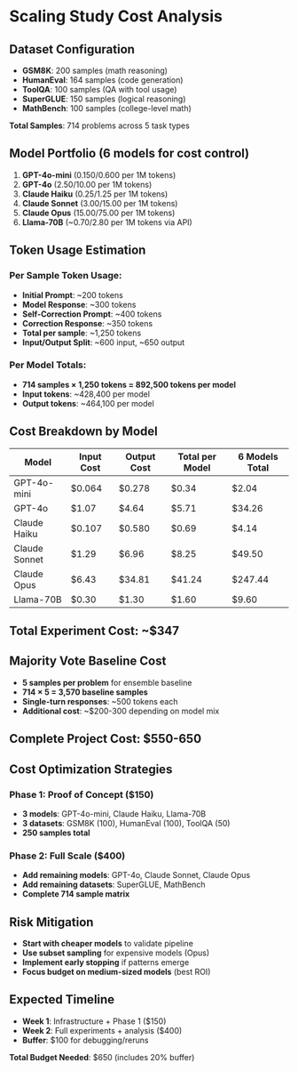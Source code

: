 # Scaling Study Cost Analysis

## Dataset Configuration
- **GSM8K**: 200 samples (math reasoning)
- **HumanEval**: 164 samples (code generation) 
- **ToolQA**: 100 samples (QA with tool usage)
- **SuperGLUE**: 150 samples (logical reasoning)
- **MathBench**: 100 samples (college-level math)

**Total Samples**: 714 problems across 5 task types

## Model Portfolio (6 models for cost control)
1. **GPT-4o-mini** ($0.150/$0.600 per 1M tokens)
2. **GPT-4o** ($2.50/$10.00 per 1M tokens)  
3. **Claude Haiku** ($0.25/$1.25 per 1M tokens)
4. **Claude Sonnet** ($3.00/$15.00 per 1M tokens)
5. **Claude Opus** ($15.00/$75.00 per 1M tokens)
6. **Llama-70B** (~$0.70/$2.80 per 1M tokens via API)

## Token Usage Estimation

### Per Sample Token Usage:
- **Initial Prompt**: ~200 tokens
- **Model Response**: ~300 tokens  
- **Self-Correction Prompt**: ~400 tokens
- **Correction Response**: ~350 tokens
- **Total per sample**: ~1,250 tokens
- **Input/Output Split**: ~600 input, ~650 output

### Per Model Totals:
- **714 samples × 1,250 tokens = 892,500 tokens per model**
- **Input tokens**: ~428,400 per model
- **Output tokens**: ~464,100 per model

## Cost Breakdown by Model

| Model | Input Cost | Output Cost | Total per Model | 6 Models Total |
|-------|------------|-------------|-----------------|----------------|
| GPT-4o-mini | $0.064 | $0.278 | $0.34 | $2.04 |
| GPT-4o | $1.07 | $4.64 | $5.71 | $34.26 |
| Claude Haiku | $0.107 | $0.580 | $0.69 | $4.14 |
| Claude Sonnet | $1.29 | $6.96 | $8.25 | $49.50 |
| Claude Opus | $6.43 | $34.81 | $41.24 | $247.44 |
| Llama-70B | $0.30 | $1.30 | $1.60 | $9.60 |

## Total Experiment Cost: **~$347**

## Majority Vote Baseline Cost
- **5 samples per problem** for ensemble baseline
- **714 × 5 = 3,570 baseline samples**
- **Single-turn responses**: ~500 tokens each
- **Additional cost**: ~$200-300 depending on model mix

## **Complete Project Cost: $550-650**

## Cost Optimization Strategies

### Phase 1: Proof of Concept ($150)
- **3 models**: GPT-4o-mini, Claude Haiku, Llama-70B
- **3 datasets**: GSM8K (100), HumanEval (100), ToolQA (50)
- **250 samples total**

### Phase 2: Full Scale ($400)
- **Add remaining models**: GPT-4o, Claude Sonnet, Claude Opus
- **Add remaining datasets**: SuperGLUE, MathBench
- **Complete 714 sample matrix**

## Risk Mitigation
- **Start with cheaper models** to validate pipeline
- **Use subset sampling** for expensive models (Opus)
- **Implement early stopping** if patterns emerge
- **Focus budget on medium-sized models** (best ROI)

## Expected Timeline
- **Week 1**: Infrastructure + Phase 1 ($150)
- **Week 2**: Full experiments + analysis ($400)
- **Buffer**: $100 for debugging/reruns

**Total Budget Needed**: $650 (includes 20% buffer)
